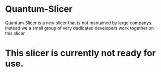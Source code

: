 # Quantum-Slicer
Quantum Slicer is a new slicer that is not mantained by large companys. Instead we a small group of very dedicated developers work together on this slicer.

# This slicer is currently not ready for use.

